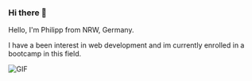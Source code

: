 ### Hi there 👋

Hello, I'm Philipp from NRW, Germany. 

I have a been interest in web development and im currently enrolled in a bootcamp in this field.

![GIF](https://media.giphy.com/media/3o6ZtpxSZbQRRnwCKQ/giphy.gif)
